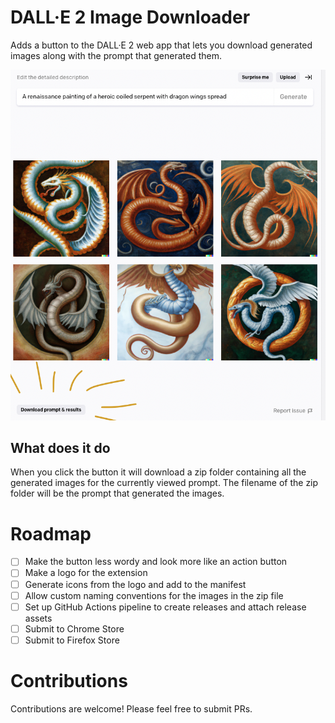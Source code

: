 # DALL·E 2 Image Downloader

Adds a button to the DALL·E 2 web app that lets you download generated images along with the prompt that generated them.

![Screenshot of the web app with the new button in the bottom left hand corner](screenshot.png "Screenshot of the web app with the new button in the bottom left hand corner")

## What does it do

When you click the button it will download a zip folder containing all the generated images for the currently viewed prompt. The filename of the zip folder will be the prompt that generated the images.

# Roadmap

- [ ] Make the button less wordy and look more like an action button
- [ ] Make a logo for the extension
- [ ] Generate icons from the logo and add to the manifest
- [ ] Allow custom naming conventions for the images in the zip file
- [ ] Set up GitHub Actions pipeline to create releases and attach release assets
- [ ] Submit to Chrome Store
- [ ] Submit to Firefox Store

# Contributions

Contributions are welcome! Please feel free to submit PRs.
